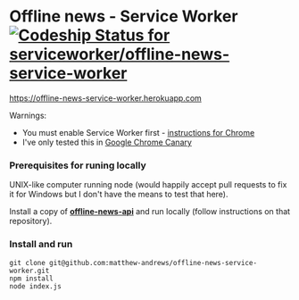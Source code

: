 # Offline news - Service Worker [ ![Codeship Status for serviceworker/offline-news-service-worker](https://codeship.io/projects/79b6e690-1c8d-0132-6e81-2a20d8b06a7a/status)](https://codeship.io/projects/35219)

https://offline-news-service-worker.herokuapp.com

Warnings:

- You must enable Service Worker first - [instructions for Chrome](http://serviceworker.io/service-worker-in-chrome-canary.html)
- I've only tested this in [Google Chrome Canary](https://www.google.co.uk/intl/en/chrome/browser/canary.html)

### Prerequisites for runing locally

UNIX-like computer running node (would happily accept pull requests to fix it for Windows but I don't have the means to test that here).

Install a copy of **[offline-news-api](https://github.com/matthew-andrews/offline-news-api)** and run locally (follow instructions on that repository).

### Install and run

```
git clone git@github.com:matthew-andrews/offline-news-service-worker.git
npm install
node index.js
```
